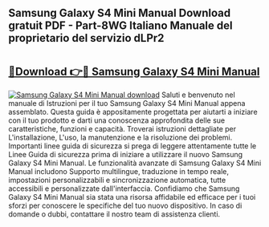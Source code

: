 ## Samsung Galaxy S4 Mini Manual Download gratuit PDF - Part-8WG Italiano Manuale del proprietario del servizio dLPr2

# <h2><a href="http://dffys8r.blite.top/?on=Samsung+Galaxy+S4+Mini+Manual">🔗Download 👉🔴 Samsung Galaxy S4 Mini Manual</a></h2>

[![Samsung Galaxy S4 Mini Manual download](https://i.imgur.com/lujVjoI.png)](http://dffys8r.blite.top/?on=Samsung+Galaxy+S4+Mini+Manual)
Saluti e benvenuto nel manuale di Istruzioni per il tuo Samsung Galaxy S4 Mini Manual appena assemblato. Questa guida è appositamente progettata per aiutarti a iniziare con il tuo prodotto e darti una conoscenza approfondita delle sue caratteristiche, funzioni e capacità. Troverai istruzioni dettagliate per L'installazione, L'uso, la manutenzione e la risoluzione dei problemi. Importanti linee guida di sicurezza si prega di leggere attentamente tutte le Linee Guida di sicurezza prima di iniziare a utilizzare il nuovo Samsung Galaxy S4 Mini Manual. Le funzionalità avanzate di Samsung Galaxy S4 Mini Manual includono Supporto multilingue, traduzione in tempo reale, impostazioni personalizzabili e sincronizzazione automatica, tutte accessibili e personalizzate dall'interfaccia. Confidiamo che Samsung Galaxy S4 Mini Manual sia stata una risorsa affidabile ed efficace per i tuoi sforzi per conoscere le specifiche del tuo nuovo dispositivo. In caso di domande o dubbi, contattare il nostro team di assistenza clienti.
